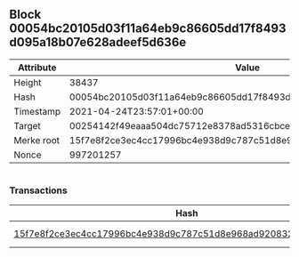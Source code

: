 ## Block 00054bc20105d03f11a64eb9c86605dd17f8493d095a18b07e628adeef5d636e

Attribute | Value
--- | ---
Height | 38437
Hash | 00054bc20105d03f11a64eb9c86605dd17f8493d095a18b07e628adeef5d636e
Timestamp | 2021-04-24T23:57:01+00:00
Target | 00254142f49eaaa504dc75712e8378ad5316cbcead634704b3734b6271167cc4
Merke root | 15f7e8f2ce3ec4cc17996bc4e938d9c787c51d8e968ad920832eaf0a21a2f8a9
Nonce | 997201257

```

```

### Transactions

Hash | Amount
--- | ---
[15f7e8f2ce3ec4cc17996bc4e938d9c787c51d8e968ad920832eaf0a21a2f8a9](15f7e8f2ce3ec4cc17996bc4e938d9c787c51d8e968ad920832eaf0a21a2f8a9.md) | 10.00000000 SKEPTI 
